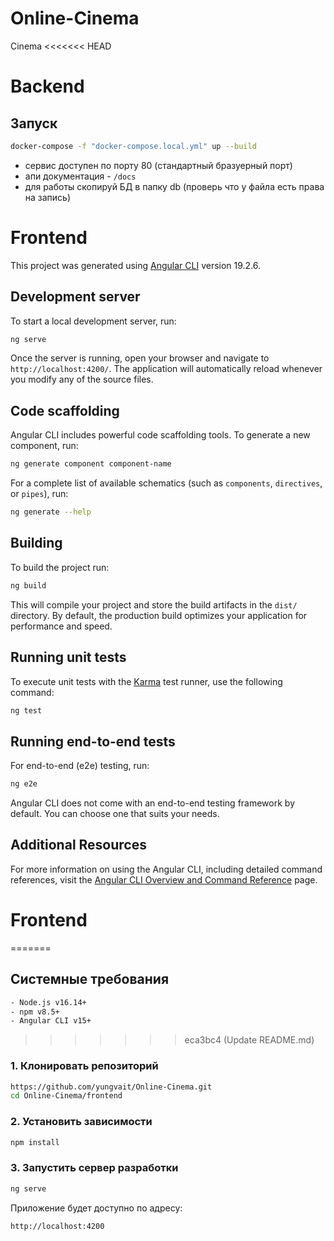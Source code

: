 # Online-Cinema
Cinema
<<<<<<< HEAD


# Backend
## Запуск
```sh
docker-compose -f "docker-compose.local.yml" up --build
```

- сервис доступен по порту 80 (стандартный бразуерный порт)
- апи документация - `/docs`
- для работы скопируй БД в папку db (проверь что у файла есть права на запись)


# Frontend

This project was generated using [Angular CLI](https://github.com/angular/angular-cli) version 19.2.6.

## Development server

To start a local development server, run:

```bash
ng serve
```

Once the server is running, open your browser and navigate to `http://localhost:4200/`. The application will automatically reload whenever you modify any of the source files.

## Code scaffolding

Angular CLI includes powerful code scaffolding tools. To generate a new component, run:

```bash
ng generate component component-name
```

For a complete list of available schematics (such as `components`, `directives`, or `pipes`), run:

```bash
ng generate --help
```

## Building

To build the project run:

```bash
ng build
```

This will compile your project and store the build artifacts in the `dist/` directory. By default, the production build optimizes your application for performance and speed.

## Running unit tests

To execute unit tests with the [Karma](https://karma-runner.github.io) test runner, use the following command:

```bash
ng test
```

## Running end-to-end tests

For end-to-end (e2e) testing, run:

```bash
ng e2e
```

Angular CLI does not come with an end-to-end testing framework by default. You can choose one that suits your needs.

## Additional Resources

For more information on using the Angular CLI, including detailed command references, visit the [Angular CLI Overview and Command Reference](https://angular.dev/tools/cli) page.

# Frontend

=======
## Системные требования
```bash
- Node.js v16.14+ 
- npm v8.5+
- Angular CLI v15+
```
>>>>>>> eca3bc4 (Update README.md)
### 1. Клонировать репозиторий
```bash
https://github.com/yungvait/Online-Cinema.git
cd Online-Cinema/frontend
```

### 2. Установить зависимости
```bash
npm install
```

### 3. Запустить сервер разработки
```bash
ng serve
```
Приложение будет доступно по адресу:
```bash
http://localhost:4200
```
